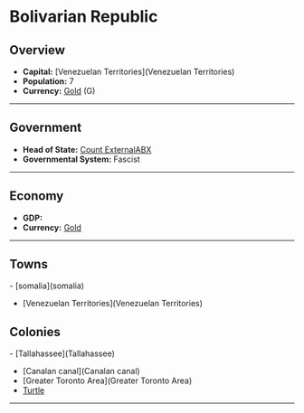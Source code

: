 # <!--NAME-->Bolivarian Republic<!--NAME-->

## Overview

- **Capital:** <!--CAPITAL_LINK-->[Venezuelan Territories](Venezuelan Territories)<!--CAPITAL_LINK-->
- **Population:** <!--POPULATION-->7<!--POPULATION-->
- **Currency:** <!--CURRENCY_LINK-->[Gold](Gold)<!--CURRENCY_LINK--> (<!--CURRENCY_ABV-->G<!--CURRENCY_ABV-->)

---

## Government

- **Head of State:** <!--LEADER_TITLE_LINK-->[Count ExternalABX](ExternalABX)<!--LEADER_TITLE_LINK-->
- **Governmental System:** <!--GOVERNMENT-->Fascist<!--GOVERNMENT-->

---

## Economy

- **GDP:** <!--GDP--><!--GDP-->
- **Currency:** <!--CURRENCY_LINK-->[Gold](Gold)<!--CURRENCY_LINK-->

---

## Towns

<!--TOWNS-->- [somalia](somalia)
- [Venezuelan Territories](Venezuelan Territories)<!--TOWNS-->

## Colonies

<!--COLONIES-->- [Tallahassee](Tallahassee)
- [Canalan canal](Canalan canal)
- [Greater Toronto Area](Greater Toronto Area)
- [Turtle](Turtle)<!--COLONIES-->

---